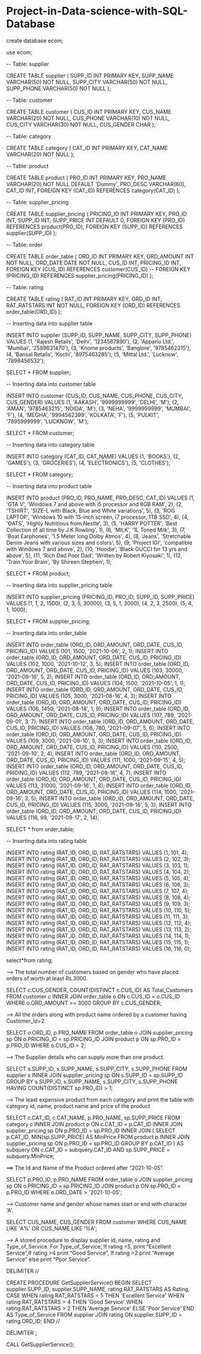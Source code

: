# Project-in-Data-science-with-SQL-Database

create database ecom;

use ecom;

-- Table: supplier

CREATE TABLE supplier (
  SUPP_ID INT PRIMARY KEY,
  SUPP_NAME VARCHAR(50) NOT NULL,
  SUPP_CITY VARCHAR(50) NOT NULL,
  SUPP_PHONE VARCHAR(50) NOT NULL
);

-- Table: customer

CREATE TABLE customer (
  CUS_ID INT PRIMARY KEY,
  CUS_NAME VARCHAR(20) NOT NULL,
  CUS_PHONE VARCHAR(10) NOT NULL,
  CUS_CITY VARCHAR(30) NOT NULL,
  CUS_GENDER CHAR
);

-- Table: category

CREATE TABLE category (
  CAT_ID INT PRIMARY KEY,
  CAT_NAME VARCHAR(20) NOT NULL
);

-- Table: product

CREATE TABLE product (
  PRO_ID INT PRIMARY KEY,
  PRO_NAME VARCHAR(20) NOT NULL DEFAULT 'Dummy',
  PRO_DESC VARCHAR(60),
  CAT_ID INT,
  FOREIGN KEY (CAT_ID) REFERENCES category(CAT_ID)
);

-- Table: supplier_pricing

CREATE TABLE supplier_pricing (
  PRICING_ID INT PRIMARY KEY,
  PRO_ID INT,
  SUPP_ID INT,
  SUPP_PRICE INT DEFAULT 0,
  FOREIGN KEY (PRO_ID) REFERENCES product(PRO_ID),
  FOREIGN KEY (SUPP_ID) REFERENCES supplier(SUPP_ID)
);

-- Table: order

CREATE TABLE order_table (
  ORD_ID INT PRIMARY KEY,
  ORD_AMOUNT INT NOT NULL,
  ORD_DATE DATE NOT NULL,
  CUS_ID INT,
  PRICING_ID INT,
  FOREIGN KEY (CUS_ID) REFERENCES customer(CUS_ID)
 -- FOREIGN KEY (PRICING_ID) REFERENCES supplier_pricing(PRICING_ID)
);

-- Table: rating

CREATE TABLE rating (
  RAT_ID INT PRIMARY KEY,
  ORD_ID INT,
  RAT_RATSTARS INT NOT NULL,
  FOREIGN KEY (ORD_ID) REFERENCES order_table(ORD_ID)
);

-- Inserting data into supplier table

INSERT INTO supplier (SUPP_ID, SUPP_NAME, SUPP_CITY, SUPP_PHONE)
VALUES
  (1, 'Rajesh Retails', 'Delhi', '1234567890'),
  (2, 'Appario Ltd.', 'Mumbai', '2589631470'),
  (3, 'Knome products', 'Banglore', '9785462315'),
  (4, 'Bansal Retails', 'Kochi', '8975463285'),
  (5, 'Mittal Ltd.', 'Lucknow', '7898456532');

SELECT * FROM supplier;

-- Inserting data into customer table

INSERT INTO customer (CUS_ID, CUS_NAME, CUS_PHONE, CUS_CITY, CUS_GENDER)
VALUES
  (1, 'AAKASH', '9999999999', 'DELHI', 'M'),
  (2, 'AMAN', '9785463215', 'NOIDA', 'M'),
  (3, 'NEHA', '9999999999', 'MUMBAI', 'F'),
  (4, 'MEGHA', '9994562399', 'KOLKATA', 'F'),
  (5, 'PULKIT', '7895999999', 'LUCKNOW', 'M');

SELECT * FROM customer;

-- Inserting data into category table

INSERT INTO category (CAT_ID, CAT_NAME)
VALUES
  (1, 'BOOKS'),
  (2, 'GAMES'),
  (3, 'GROCERIES'),
  (4, 'ELECTRONICS'),
  (5, 'CLOTHES');

SELECT * FROM category;

-- Inserting data into product table

INSERT INTO product (PRO_ID, PRO_NAME, PRO_DESC, CAT_ID)
VALUES
  (1, 'GTA V', 'Windows 7 and above with i5 processor and 8GB RAM', 2),
  (2, 'TSHIRT', 'SIZE-L with Black, Blue and White variations', 5),
  (3, 'ROG LAPTOP', 'Windows 10 with 15-inch screen, i7 processor, 1TB SSD', 4),
  (4, 'OATS', 'Highly Nutritious from Nestle', 3),
  (5, 'HARRY POTTER', 'Best Collection of all time by J.K Rowling', 1),
  (6, 'MILK', '1L Toned Milk', 3),
  (7, 'Boat Earphones', '1.5 Meter long Dolby Atmos', 4),
  (8, 'Jeans', 'Stretchable Denim Jeans with various sizes and colors', 5),
  (9, 'Project IGI', 'compatible with Windows 7 and above', 2),
  (10, 'Hoodie', 'Black GUCCI for 13 yrs and above', 5),
  (11, 'Rich Dad Poor Dad', 'Written by Robert Kiyosaki', 1),
  (12, 'Train Your Brain', 'By Shireen Stephen', 1);

 SELECT * FROM product;

-- Inserting data into supplier_pricing table

INSERT INTO supplier_pricing (PRICING_ID, PRO_ID, SUPP_ID, SUPP_PRICE) VALUES (1, 1, 2, 1500),
  (2, 3, 5, 30000),
  (3, 5, 1, 3000),
  (4, 2, 3, 2500),
  (5, 4, 1, 1000);

SELECT * FROM supplier_pricing;

-- Inserting data into order_table

INSERT INTO order_table (ORD_ID, ORD_AMOUNT, ORD_DATE, CUS_ID, PRICING_ID) VALUES (101, 1500, '2021-10-06', 2, 1);
INSERT INTO order_table (ORD_ID, ORD_AMOUNT, ORD_DATE, CUS_ID, PRICING_ID) VALUES (102, 1000, '2021-10-12', 3, 5);
INSERT INTO order_table (ORD_ID, ORD_AMOUNT, ORD_DATE, CUS_ID, PRICING_ID) VALUES (103, 30000, '2021-09-16', 5, 2);
INSERT INTO order_table (ORD_ID, ORD_AMOUNT, ORD_DATE, CUS_ID, PRICING_ID) VALUES (104, 1500, '2021-10-05', 1, 1);
INSERT INTO order_table (ORD_ID, ORD_AMOUNT, ORD_DATE, CUS_ID, PRICING_ID) VALUES (105, 3000, '2021-08-16', 4, 3);
INSERT INTO order_table (ORD_ID, ORD_AMOUNT, ORD_DATE, CUS_ID, PRICING_ID) VALUES (106, 1450, '2021-08-18', 1, 9);
INSERT INTO order_table (ORD_ID, ORD_AMOUNT, ORD_DATE, CUS_ID, PRICING_ID) VALUES (107, 789, '2021-09-01', 3, 7);
INSERT INTO order_table (ORD_ID, ORD_AMOUNT, ORD_DATE, CUS_ID, PRICING_ID) VALUES (108, 780, '2021-09-07', 5, 6);
INSERT INTO order_table (ORD_ID, ORD_AMOUNT, ORD_DATE, CUS_ID, PRICING_ID) VALUES (109, 3000, '2021-09-10', 5, 3);
INSERT INTO order_table (ORD_ID, ORD_AMOUNT, ORD_DATE, CUS_ID, PRICING_ID) VALUES (110, 2500, '2021-09-10', 2, 4);
INSERT INTO order_table (ORD_ID, ORD_AMOUNT, ORD_DATE, CUS_ID, PRICING_ID) VALUES (111, 1000, '2021-09-15', 4, 5);
INSERT INTO order_table (ORD_ID, ORD_AMOUNT, ORD_DATE, CUS_ID, PRICING_ID) VALUES (112, 789, '2021-09-16', 4, 7);
INSERT INTO order_table (ORD_ID, ORD_AMOUNT, ORD_DATE, CUS_ID, PRICING_ID) VALUES (113, 31000, '2021-09-16', 1, 8);
INSERT INTO order_table (ORD_ID, ORD_AMOUNT, ORD_DATE, CUS_ID, PRICING_ID) VALUES (114, 1000, '2021-09-16', 3, 5);
INSERT INTO order_table (ORD_ID, ORD_AMOUNT, ORD_DATE, CUS_ID, PRICING_ID) VALUES (115, 3000, '2021-09-16', 5, 3);
INSERT INTO order_table (ORD_ID, ORD_AMOUNT, ORD_DATE, CUS_ID, PRICING_ID) VALUES (116, 99, '2021-09-17', 2, 14);

SELECT * from order_table;

-- Inserting data into rating table

INSERT INTO rating (RAT_ID, ORD_ID, RAT_RATSTARS)
VALUES (1, 101, 4);
INSERT INTO rating (RAT_ID, ORD_ID, RAT_RATSTARS)
VALUES (2, 102, 3);
INSERT INTO rating (RAT_ID, ORD_ID, RAT_RATSTARS)
VALUES (3, 103, 1);
INSERT INTO rating (RAT_ID, ORD_ID, RAT_RATSTARS)
VALUES (4, 104, 2);
INSERT INTO rating (RAT_ID, ORD_ID, RAT_RATSTARS)
VALUES (5, 105, 4);
INSERT INTO rating (RAT_ID, ORD_ID, RAT_RATSTARS)
VALUES (6, 106, 3);
INSERT INTO rating (RAT_ID, ORD_ID, RAT_RATSTARS)
VALUES (7, 107, 4);
INSERT INTO rating (RAT_ID, ORD_ID, RAT_RATSTARS)
VALUES (8, 108, 4);
INSERT INTO rating (RAT_ID, ORD_ID, RAT_RATSTARS)
VALUES (9, 109, 3);
INSERT INTO rating (RAT_ID, ORD_ID, RAT_RATSTARS)
VALUES (10, 110, 5);
INSERT INTO rating (RAT_ID, ORD_ID, RAT_RATSTARS)
VALUES (11, 111, 3);
INSERT INTO rating (RAT_ID, ORD_ID, RAT_RATSTARS)
VALUES (12, 112, 4);
INSERT INTO rating (RAT_ID, ORD_ID, RAT_RATSTARS)
VALUES (13, 113, 2);
INSERT INTO rating (RAT_ID, ORD_ID, RAT_RATSTARS)
VALUES (14, 114, 1);
INSERT INTO rating (RAT_ID, ORD_ID, RAT_RATSTARS)
VALUES (15, 115, 1);
INSERT INTO rating (RAT_ID, ORD_ID, RAT_RATSTARS)
VALUES (16, 116, 0);

select*from rating;


--> The total number of customers based on gender who have placed orders of worth at least Rs.3000.

SELECT c.CUS_GENDER, COUNT(DISTINCT c.CUS_ID) AS Total_Customers
FROM customer c
INNER JOIN order_table o ON c.CUS_ID = o.CUS_ID
WHERE o.ORD_AMOUNT >= 3000
GROUP BY c.CUS_GENDER;

--> All the orders along with product name ordered by a customer having Customer_Id=2.

SELECT o.ORD_ID, p.PRO_NAME
FROM order_table o
JOIN supplier_pricing sp ON o.PRICING_ID = sp.PRICING_ID
JOIN product p ON sp.PRO_ID = p.PRO_ID
WHERE o.CUS_ID = 2;

-->  The Supplier details who can supply more than one product.

SELECT s.SUPP_ID, s.SUPP_NAME, s.SUPP_CITY, s.SUPP_PHONE
FROM supplier s
INNER JOIN supplier_pricing sp ON s.SUPP_ID = sp.SUPP_ID
GROUP BY s.SUPP_ID, s.SUPP_NAME, s.SUPP_CITY, s.SUPP_PHONE
HAVING COUNT(DISTINCT sp.PRO_ID) > 1;

--> The least expensive product from each category and print the table with category id, name, product name and price of the product

SELECT c.CAT_ID, c.CAT_NAME, p.PRO_NAME, sp.SUPP_PRICE
FROM category c
INNER JOIN product p ON c.CAT_ID = p.CAT_ID
INNER JOIN supplier_pricing sp ON p.PRO_ID = sp.PRO_ID
INNER JOIN (
    SELECT p.CAT_ID, MIN(sp.SUPP_PRICE) AS MinPrice
    FROM product p
    INNER JOIN supplier_pricing sp ON p.PRO_ID = sp.PRO_ID
    GROUP BY p.CAT_ID
) AS subquery ON c.CAT_ID = subquery.CAT_ID AND sp.SUPP_PRICE = subquery.MinPrice;


==> The Id and Name of the Product ordered after “2021-10-05”.

SELECT p.PRO_ID, p.PRO_NAME
FROM order_table o
JOIN supplier_pricing sp ON o.PRICING_ID = sp.PRICING_ID
JOIN product p ON sp.PRO_ID = p.PRO_ID
WHERE o.ORD_DATE > '2021-10-05';


--> Customer name and gender whose names start or end with character 'A'.

SELECT CUS_NAME, CUS_GENDER
FROM customer
WHERE CUS_NAME LIKE 'A%' OR CUS_NAME LIKE '%A';


--> A stored procedure to display supplier id, name, rating and Type_of_Service. For Type_of_Service, If rating =5, print “Excellent Service”,If rating >4 print “Good Service”, If rating >2 print “Average Service” else print “Poor Service”.

DELIMITER //

CREATE PROCEDURE GetSupplierService()
BEGIN
    SELECT
        supplier.SUPP_ID,
        supplier.SUPP_NAME,
        rating.RAT_RATSTARS AS Rating,
        CASE
            WHEN rating.RAT_RATSTARS = 5 THEN 'Excellent Service'
            WHEN rating.RAT_RATSTARS > 4 THEN 'Good Service'
            WHEN rating.RAT_RATSTARS > 2 THEN 'Average Service'
            ELSE 'Poor Service'
        END AS Type_of_Service
    FROM
        supplier
    JOIN
        rating ON supplier.SUPP_ID = rating.ORD_ID;
END //

DELIMITER ;

CALL GetSupplierService();

